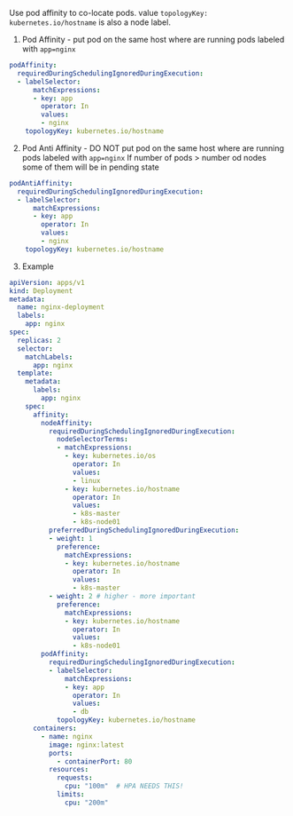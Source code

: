 Use pod affinity to co-locate pods.
value `topologyKey: kubernetes.io/hostname` is also a node label.


1. Pod Affinity - put pod on the same host where are running pods labeled with `app=nginx`

```yml
podAffinity:
  requiredDuringSchedulingIgnoredDuringExecution:
  - labelSelector:
      matchExpressions:
      - key: app
        operator: In
        values:
        - nginx
    topologyKey: kubernetes.io/hostname
```

2. Pod Anti Affinity - DO NOT put pod on the same host where are running pods labeled with `app=nginx`
If number of pods > number od nodes some of them will be in pending state

```yml
podAntiAffinity:
  requiredDuringSchedulingIgnoredDuringExecution:
  - labelSelector:
      matchExpressions:
      - key: app
        operator: In
        values:
        - nginx
    topologyKey: kubernetes.io/hostname
```
      
3. Example

```yml
apiVersion: apps/v1
kind: Deployment
metadata:
  name: nginx-deployment
  labels:
    app: nginx
spec:
  replicas: 2
  selector:
    matchLabels:
      app: nginx
  template:
    metadata:
      labels:
        app: nginx
    spec:
      affinity:
        nodeAffinity:
          requiredDuringSchedulingIgnoredDuringExecution:
            nodeSelectorTerms:
            - matchExpressions:
              - key: kubernetes.io/os
                operator: In
                values:
                - linux
              - key: kubernetes.io/hostname
                operator: In
                values:
                - k8s-master
                - k8s-node01
          preferredDuringSchedulingIgnoredDuringExecution:
          - weight: 1
            preference:
              matchExpressions:
              - key: kubernetes.io/hostname
                operator: In
                values:
                - k8s-master
          - weight: 2 # higher - more important
            preference:
              matchExpressions:
              - key: kubernetes.io/hostname
                operator: In
                values:
                - k8s-node01
        podAffinity:
          requiredDuringSchedulingIgnoredDuringExecution:
          - labelSelector:
              matchExpressions:
              - key: app
                operator: In
                values:
                - db
            topologyKey: kubernetes.io/hostname
      containers:
        - name: nginx
          image: nginx:latest
          ports:
            - containerPort: 80
          resources:
            requests:
              cpu: "100m"  # HPA NEEDS THIS!
            limits:
              cpu: "200m"
```